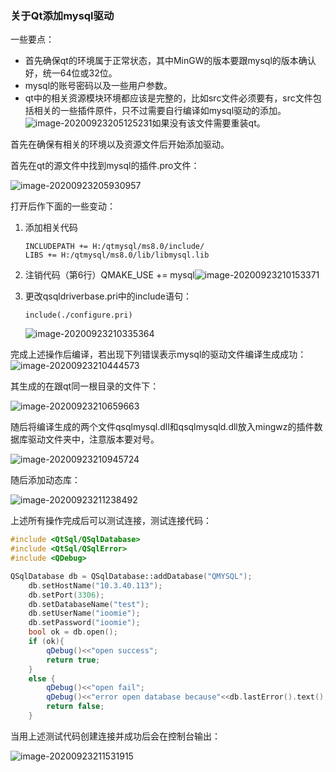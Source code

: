 ### 关于Qt添加mysql驱动

一些要点：

- 首先确保qt的环境属于正常状态，其中MinGW的版本要跟mysql的版本确认好，统一64位或32位。
- mysql的账号密码以及一些用户参数。
- qt中的相关资源模块环境都应该是完整的，比如src文件必须要有，src文件包括相关的一些插件原件，只不过需要自行编译如mysql驱动的添加。![image-20200923205125231](E:\GitHub\QtforSY\Photo_folder\image-20200923205125231.png)如果没有该文件需要重装qt。

首先在确保有相关的环境以及资源文件后开始添加驱动。

首先在qt的源文件中找到mysql的插件.pro文件：

![image-20200923205930957](E:\GitHub\QtforSY\Photo_folder\image-20200923205930957.png)

打开后作下面的一些变动：

1. 添加相关代码

   ```
   INCLUDEPATH += H:/qtmysql/ms8.0/include/
   LIBS += H:/qtmysql/ms8.0/lib/libmysql.lib
   ```

2. 注销代码（第6行）QMAKE_USE += mysql![image-20200923210153371](E:\GitHub\QtforSY\Photo_folder\image-20200923210153371.png)

3. 更改qsqldriverbase.pri中的include语句：

   ```
   include(./configure.pri)
   ```

   ![image-20200923210335364](E:\GitHub\QtforSY\Photo_folder\image-20200923210335364.png)

完成上述操作后编译，若出现下列错误表示mysql的驱动文件编译生成成功：![image-20200923210444573](E:\GitHub\QtforSY\Photo_folder\image-20200923210444573.png)

其生成的在跟qt同一根目录的文件下：

![image-20200923210659663](E:\GitHub\QtforSY\Photo_folder\image-20200923210659663.png)

随后将编译生成的两个文件qsqlmysql.dll和qsqlmysqld.dll放入mingwz的插件数据库驱动文件夹中，注意版本要对号。

![image-20200923210945724](E:\GitHub\QtforSY\Photo_folder\image-20200923210945724.png)

随后添加动态库：

![image-20200923211238492](E:\GitHub\QtforSY\Photo_folder\image-20200923211238492.png)

上述所有操作完成后可以测试连接，测试连接代码：

```c++
#include <QtSql/QSqlDatabase>
#include <QtSql/QSqlError>
#include <QDebug>

QSqlDatabase db = QSqlDatabase::addDatabase("QMYSQL");
    db.setHostName("10.3.40.113");
    db.setPort(3306);
    db.setDatabaseName("test");
    db.setUserName("ioomie");
    db.setPassword("ioomie");
    bool ok = db.open();
    if (ok){
        qDebug()<<"open success";
        return true;
    }
    else {
        qDebug()<<"open fail";
        qDebug()<<"error open database because"<<db.lastError().text();
        return false;
    }
```

当用上述测试代码创建连接并成功后会在控制台输出：

![image-20200923211531915](E:\GitHub\QtforSY\Photo_folder\image-20200923211531915.png)